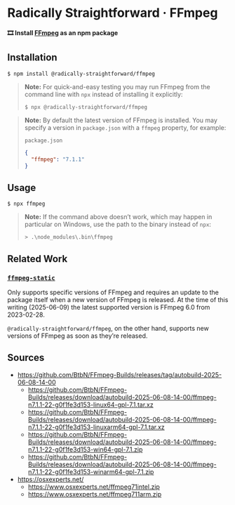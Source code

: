 # Radically Straightforward · FFmpeg

**🎞️ Install [FFmpeg](https://ffmpeg.org/) as an npm package**

## Installation

```console
$ npm install @radically-straightforward/ffmpeg
```

> **Note:** For quick-and-easy testing you may run FFmpeg from the command line with `npx` instead of installing it explicitly:
>
> ```console
> $ npx @radically-straightforward/ffmpeg
> ```

> **Note:** By default the latest version of FFmpeg is installed. You may specify a version in `package.json` with a `ffmpeg` property, for example:
>
> `package.json`
>
> ```json
> {
>   "ffmpeg": "7.1.1"
> }
> ```

## Usage

```console
$ npx ffmpeg
```

> **Note:** If the command above doesn’t work, which may happen in particular on Windows, use the path to the binary instead of `npx`:
>
> ```console
> > .\node_modules\.bin\ffmpeg
> ```

## Related Work

### [`ffmpeg-static`](https://www.npmjs.com/package/ffmpeg-static)

Only supports specific versions of FFmpeg and requires an update to the package itself when a new version of FFmpeg is released. At the time of this writing (2025-06-09) the latest supported version is FFmpeg 6.0 from 2023-02-28.

`@radically-straightforward/ffmpeg`, on the other hand, supports new versions of FFmpeg as soon as they’re released.

## Sources

- https://github.com/BtbN/FFmpeg-Builds/releases/tag/autobuild-2025-06-08-14-00
  - https://github.com/BtbN/FFmpeg-Builds/releases/download/autobuild-2025-06-08-14-00/ffmpeg-n7.1.1-22-g0f1fe3d153-linux64-gpl-7.1.tar.xz
  - https://github.com/BtbN/FFmpeg-Builds/releases/download/autobuild-2025-06-08-14-00/ffmpeg-n7.1.1-22-g0f1fe3d153-linuxarm64-gpl-7.1.tar.xz
  - https://github.com/BtbN/FFmpeg-Builds/releases/download/autobuild-2025-06-08-14-00/ffmpeg-n7.1.1-22-g0f1fe3d153-win64-gpl-7.1.zip
  - https://github.com/BtbN/FFmpeg-Builds/releases/download/autobuild-2025-06-08-14-00/ffmpeg-n7.1.1-22-g0f1fe3d153-winarm64-gpl-7.1.zip
- https://osxexperts.net/
  - https://www.osxexperts.net/ffmpeg71intel.zip
  - https://www.osxexperts.net/ffmpeg711arm.zip
